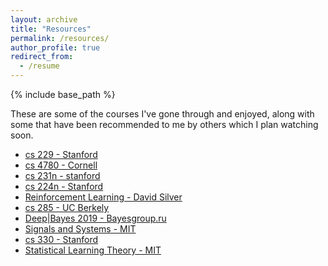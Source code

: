 ```yaml
---
layout: archive
title: "Resources"
permalink: /resources/
author_profile: true
redirect_from:
  - /resume
---
```


{% include base_path %}


These are some of the courses I've gone through and enjoyed, along with some that have been recommended to me by others which I plan watching soon.

 - [cs 229 - Stanford](https://www.youtube.com/playlist?list=PLA89DCFA6ADACE599)
 - [cs 4780 - Cornell](https://www.youtube.com/playlist?list=PLl8OlHZGYOQ7bkVbuRthEsaLr7bONzbXS)
 - [cs 231n - stanford](https://www.youtube.com/results?search_query=cs+231n)
 - [cs 224n - Stanford](https://www.youtube.com/playlist?list=PLoROMvodv4rOhcuXMZkNm7j3fVwBBY42z)
 - [Reinforcement Learning - David Silver](https://www.youtube.com/playlist?list=PLqYmG7hTraZDM-OYHWgPebj2MfCFzFObQ)
 - [cs 285 - UC Berkely](https://www.youtube.com/playlist?list=PLkFD6_40KJIwhWJpGazJ9VSj9CFMkb79A)
 - [Deep|Bayes 2019 - Bayesgroup.ru](https://www.youtube.com/playlist?list=PLe5rNUydzV9QHe8VDStpU0o8Yp63OecdW)
 - [Signals and Systems - MIT](https://www.youtube.com/playlist?list=PL41692B571DD0AF9B)
 - [cs 330 - Stanford](https://www.youtube.com/playlist?list=PLoROMvodv4rMC6zfYmnD7UG3LVvwaITY5)
 - [Statistical Learning Theory - MIT](https://www.youtube.com/playlist?list=PLyGKBDfnk-iB4Xz_EAJNEgGF5I-6OzRNI)